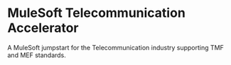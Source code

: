 # MuleSoft Telecommunication Accelerator
A MuleSoft jumpstart for the Telecommunication industry supporting TMF and MEF standards.
